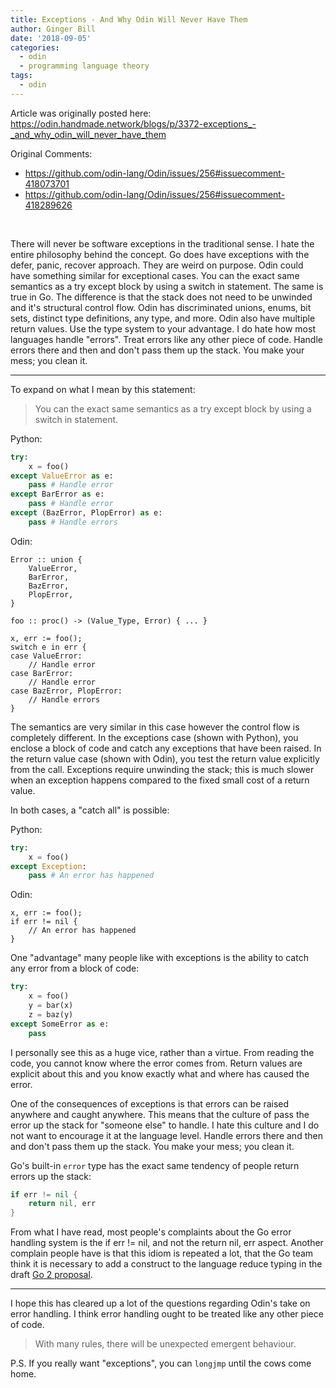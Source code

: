 ```yaml
---
title: Exceptions - And Why Odin Will Never Have Them
author: Ginger Bill
date: '2018-09-05'
categories:
  - odin
  - programming language theory
tags:
  - odin
---
```


Article was originally posted here: <https://odin.handmade.network/blogs/p/3372-exceptions_-_and_why_odin_will_never_have_them>


Original Comments:

* <https://github.com/odin-lang/Odin/issues/256#issuecomment-418073701>
* <https://github.com/odin-lang/Odin/issues/256#issuecomment-418289626>

<br>

There will never be software exceptions in the traditional sense. I hate the entire philosophy behind the concept.
Go does have exceptions with the defer, panic, recover approach. They are weird on purpose. Odin could have something similar for exceptional cases.
You can the exact same semantics as a try except block by using a switch in statement. The same is true in Go. The difference is that the stack does not need to be unwinded and it's structural control flow.
Odin has discriminated unions, enums, bit sets, distinct type definitions, any type, and more. Odin also have multiple return values. Use the type system to your advantage.
I do hate how most languages handle "errors". Treat errors like any other piece of code. Handle errors there and then and don't pass them up the stack. You make your mess; you clean it.

---------


To expand on what I mean by this statement:

> You can the exact same semantics as a try except block by using a switch in statement.

Python:
```python
try:
	x = foo()
except ValueError as e:
	pass # Handle error
except BarError as e:
	pass # Handle error
except (BazError, PlopError) as e:
	pass # Handle errors
```

Odin:
```odin
Error :: union {
	ValueError,
	BarError,
	BazError,
	PlopError,
}

foo :: proc() -> (Value_Type, Error) { ... }

x, err := foo();
switch e in err {
case ValueError:
	// Handle error
case BarError:
	// Handle error
case BazError, PlopError:
	// Handle errors
}
```


The semantics are very similar in this case however the control flow is completely different. In the exceptions case (shown with Python), you enclose a block of code and catch any exceptions that have been raised. In the return value case (shown with Odin), you test the return value explicitly from the call.
Exceptions require unwinding the stack; this is much slower when an exception happens compared to the fixed small cost of a return value.

In both cases, a "catch all" is possible:

Python:
```python
try:
	x = foo()
except Exception:
	pass # An error has happened
```

Odin:
```odin
x, err := foo();
if err != nil {
	// An error has happened
}
```

One "advantage" many people like with exceptions is the ability to catch any error from a block of code:
```python
try:
	x = foo()
	y = bar(x)
	z = baz(y)
except SomeError as e:
	pass
```


I personally see this as a huge vice, rather than a virtue. From reading the code, you cannot know where the error comes from. Return values are explicit about this and you know exactly what and where has caused the error.

One of the consequences of exceptions is that errors can be raised anywhere and caught anywhere. This means that the culture of pass the error up the stack for "someone else" to handle. I hate this culture and I do not want to encourage it at the language level. Handle errors there and then and don't pass them up the stack. You make your mess; you clean it.


Go's built-in `error` type has the exact same tendency of people return errors up the stack:
```go
if err != nil {
	return nil, err
}
```
From what I have read, most people's complaints about the Go error handling system is the if err != nil, and not the return nil, err aspect. Another complain people have is that this idiom is repeated a lot, that the Go team think it is necessary to add a construct to the language reduce typing in the draft [Go 2 proposal](https://go.googlesource.com/proposal/+/master/design/go2draft-error-handling-overview.md).


-----------------


I hope this has cleared up a lot of the questions regarding Odin's take on error handling. I think error handling ought to be treated like any other piece of code.


> With many rules, there will be unexpected emergent behaviour.

P.S. If you really want "exceptions", you can `longjmp` until the cows come home.
